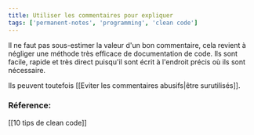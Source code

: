 ```yaml
---
title: Utiliser les commentaires pour expliquer
tags: ['permanent-notes', 'programming', 'clean code']
---
```


Il ne faut pas sous-estimer la valeur d'un bon commentaire, cela revient à négliger une méthode très efficace de documentation de code. Ils sont facile, rapide et très direct puisqu'il sont écrit à l'endroit précis où ils sont nécessaire.

Ils peuvent toutefois [[Eviter les commentaires abusifs|être surutilisés]].

### Réference:
[[10 tips de clean code]]